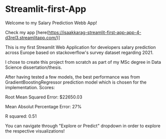 # Streamlit-first-App

Welcome to my Salary Prediction Webb App! 

Check my app [here(https://isaakkarag-streamlit-first-app-app-4-d3rel3.streamlitapp.com/)]

This is my first Streamlit Web Application for developers salary prediction across Europe based on stackoverflow's survey dataset regarding 2021.

I chose to create this project from scratch as part of my MSc degree in Data Science dissertation/thesis. 


After having tested a few models, the best performance was from GradientBoostingRegressor prediction model which is chosen for the implementation. 
Scores: 

Root Mean Squared Error: $22650.03

Mean Absolut Percentage Error: 27%

R squared: 0.51

You can navigate through "Explore or Predict" dropdown in order to explore the respective visualizations! 
